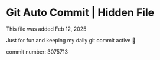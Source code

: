 # Git Auto Commit | Hidden File

This file was added Feb 12, 2025

Just for fun and keeping my daily git commit active 🤪

commit number: 3075713

